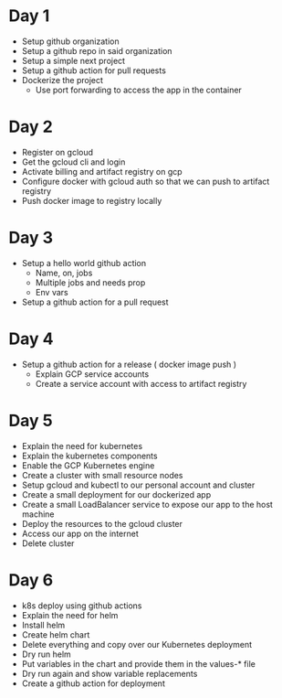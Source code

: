 # Day 1
* Setup github organization
* Setup a github repo in said organization
* Setup a simple next project
* Setup a github action for pull requests
* Dockerize the project
	 * Use port forwarding to access the app in the container

# Day 2
* Register on gcloud
* Get the gcloud cli and login
* Activate billing and artifact registry on gcp
* Configure docker with gcloud auth so that we can push to artifact registry
* Push docker image to registry locally

# Day 3
* Setup a hello world github action 
	* Name, on, jobs
	* Multiple jobs and needs prop
	* Env vars
* Setup a github action for a pull request

# Day 4
* Setup a github action for a release ( docker image push )
    * Explain GCP service accounts
    * Create a service account with access to artifact registry

# Day 5
* Explain the need for kubernetes
* Explain the kubernetes components
* Enable the GCP Kubernetes engine
* Create a cluster with small resource nodes
* Setup gcloud and kubectl to our personal account and cluster
* Create a small deployment for our dockerized app
* Create a small LoadBalancer service to expose our app to the host machine
* Deploy the resources to the gcloud cluster
* Access our app on the internet
* Delete cluster

# Day 6
* k8s deploy using github actions
* Explain the need for helm
* Install helm
* Create helm chart
* Delete everything and copy over our Kubernetes deployment
* Dry run helm
* Put variables in the chart and provide them in the values-* file
* Dry run again and show variable replacements
* Create a github action for deployment 
